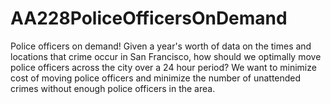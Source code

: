 # AA228PoliceOfficersOnDemand
Police officers on demand! Given a year's worth of data on the times and locations that crime occur in San Francisco, how should we optimally move police officers across the city over a 24 hour period? We want to minimize cost of moving police officers and minimize the number of unattended crimes without enough police officers in the area. 
